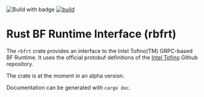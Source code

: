 ![Build with badge](https://img.shields.io/badge/Build_with-Rust-red)
[![build](https://github.com/uni-tue-kn/rbfrt/actions/workflows/rust.yml/badge.svg?branch=main)](https://github.com/uni-tue-kn/rbfrt/actions/workflows/rust.yml)

# Rust BF Runtime Interface (rbfrt)

The `rbfrt` crate provides an interface to the Intel Tofino(TM) GRPC-based BF Runtime.
It uses the official protobuf definitions of the [Intel Tofino](https://github.com/barefootnetworks/Open-Tofino) Github repository.

The crate is at the moment in an alpha version.

Documentation can be generated with `cargo doc`.
